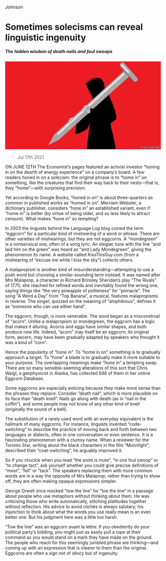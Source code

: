 ###### Johnson

# Sometimes solecisms can reveal linguistic ingenuity 

##### The hidden wisdom of death nails and foul swoops 

![image](images/20210717_BKD001_0.jpg) 

> Jul 17th 2021 

ON JUNE 12TH The Economist’s pages featured an activist investor “honing in on the dearth of energy experience” on a company’s board. A few readers honed in on a solecism: the original phrase is to “home in” on something, like the creatures that find their way back to their nests—that is, they “home”—with surprising precision.

Yet according to Google Books, “honed in on” is about three-quarters as common in published works as “homed in on”. Merriam-Webster, a dictionary publisher, considers “hone in” an established variant, even if “home in” is better (by virtue of being older, and so less likely to attract censure). What makes “hone in” so tempting?


In 2003 the linguists behind the Language Log blog coined the term “eggcorn” for a particular kind of mishearing of a word or phrase. There are other varieties of mishearings, but they are not eggcorns. A “mondegreen” is a nonsensical one, often of a song lyric. An elegiac tune with the line “and laid him on the green” was heard as “and Lady Mondegreen”, giving the phenomenon its name. A website called KissThisGuy.com (from a mishearing of “excuse me while I kiss the sky”) collects others.

A malapropism is another kind of misunderstanding—attempting to use a posh word but choosing a similar-sounding term instead. It was named after Mrs Malaprop, a character in Richard Brinsley Sheridan’s play “The Rivals” of 1775; she reached for refined words and inevitably found the wrong one, saying things like “the very pineapple of politeness” for “pinnacle”. The song “A Word a Day” from “Top Banana”, a musical, features malapropisms in reverse. The singer, quizzed on the meaning of “amphibious”, defines it as “someone who can use either hand”.

The eggcorn, though, is more venerable. The word began as a misconstrual of “acorn”. Unlike a malapropism or mondegreen, the eggcorn has a logic that makes it alluring. Acorns and eggs have similar shapes, and both produce new life. Indeed, “acorn” may itself be an eggcorn; its original form, aecern, may have been gradually adapted by speakers who thought it was a kind of “corn”.

Hence the popularity of “hone in”. To “home in on” something is to gradually approach a target. To “hone” a blade is to gradually make it more suitable to your purpose. The overlapping meanings make “hone in” a tempting swap. There are so many sensible-seeming alterations of this sort that Chris Waigl, a geophysicist in Alaska, has collected 648 of them in her online Eggcorn Database.

Some eggcorns are especially enticing because they make more sense than the phrases they replace. Consider “death nail”, which is more plausible on its face than “death knell”. Nails go along with death (as in “nail in the coffin”), and some people may not know of any other kind of knell (originally the sound of a bell).

The substitution of a rarely used word with an everyday equivalent is the hallmark of many eggcorns. For instance, linguists invented “code-switching” to describe the practice of moving back and forth between two languages or dialects, often in one conversation or even sentence. It is a fascinating phenomenon with a clumsy name. When a reviewer for the Toronto Star, writing about the black characters in the film “Moonlight”, described their “coat-switching”, he arguably improved it.

So if you chuckle when you read “the point is mute”, “in one foul swoop” or “to change tact”, ask yourself whether you could give precise definitions of “moot”, “fell” or “tack”. The speakers replacing them with more common words are in a way the opposite of Mrs Malaprop; rather than trying to show off, they are often making opaque expressions simpler.

George Orwell once mocked “tow the line” for “toe the line” in a passage about people who use metaphors without thinking about them. He was criticising those who write automatically, stitching platitudes together without reflection. His advice to avoid clichés is always salutary; his injunction to think about what the words you use really mean is an even better one. But his judgment here was a little too harsh.

“Tow the line” was an eggcorn avant la lettre: if you obediently do your political party’s bidding, you might just as easily pull a rope at their command as you would stand on a mark they have made on the ground. The people who reach for this seemingly jumbled phrase are thinking—and coming up with an expression that is clearer to them than the original. Eggcorns are often a sign not of idiocy but of ingenuity.


